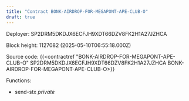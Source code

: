 ```yaml
---
title: "Contract BONK-AIRDROP-FOR-MEGAPONT-APE-CLUB-O"
draft: true
---
```

Deployer: SP2DRM5DKDJX6ECFJH9XDT66DZV8FK2H1A27JZHCA


 



Block height: 1127082 (2025-05-10T06:55:18.000Z)

Source code: {{<contractref "BONK-AIRDROP-FOR-MEGAPONT-APE-CLUB-O" SP2DRM5DKDJX6ECFJH9XDT66DZV8FK2H1A27JZHCA BONK-AIRDROP-FOR-MEGAPONT-APE-CLUB-O>}}

Functions:

* send-stx _private_
